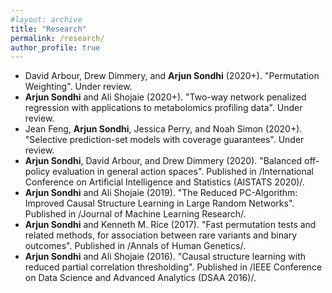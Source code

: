 ```yaml
---
#layout: archive
title: "Research"
permalink: /research/
author_profile: true
---
```


* David Arbour, Drew Dimmery, and **Arjun Sondhi** (2020+). "Permutation Weighting". Under review.
* **Arjun Sondhi** and Ali Shojaie (2020+). "Two-way network penalized regression with applications to metabolomics profiling data". Under review.
* Jean Feng, **Arjun Sondhi**, Jessica Perry, and Noah Simon (2020+). "Selective prediction-set models with coverage guarantees". Under review.
* **Arjun Sondhi**, David Arbour, and Drew Dimmery (2020). "Balanced off-policy evaluation in general action spaces". Published in /International Conference on Artificial Intelligence and Statistics (AISTATS 2020)/.
* **Arjun Sondhi** and Ali Shojaie (2019). "The Reduced PC-Algorithm: Improved Causal Structure Learning in Large Random Networks". Published in /Journal of Machine Learning Research/.
* **Arjun Sondhi** and Kenneth M. Rice (2017). "Fast permutation tests and related methods, for association between rare variants and binary outcomes". Published in /Annals of Human Genetics/.
* **Arjun Sondhi** and Ali Shojaie (2016). "Causal structure learning with reduced partial correlation thresholding". Published in /IEEE Conference on Data Science and Advanced Analytics (DSAA 2016)/.

